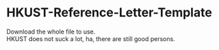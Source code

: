 # HKUST-Reference-Letter-Template
Download the whole file to use.  
HKUST does not suck a lot, ha, there are still good persons.
